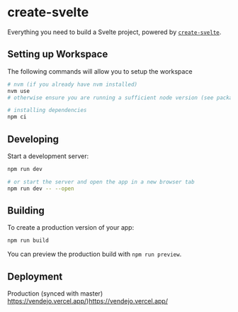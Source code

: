 # create-svelte

Everything you need to build a Svelte project, powered by [`create-svelte`](https://github.com/sveltejs/kit/tree/master/packages/create-svelte).

## Setting up Workspace

The following commands will allow you to setup the workspace

```bash
# nvm (if you already have nvm installed)
nvm use
# otherwise ensure you are running a sufficient node version (see package.json)

# installing dependencies
npm ci
```

## Developing

Start a development server:

```bash
npm run dev

# or start the server and open the app in a new browser tab
npm run dev -- --open
```

## Building

To create a production version of your app:

```bash
npm run build
```

You can preview the production build with `npm run preview`.

## Deployment

Production (synced with master)
https://vendejo.vercel.app/)https://vendejo.vercel.app/
